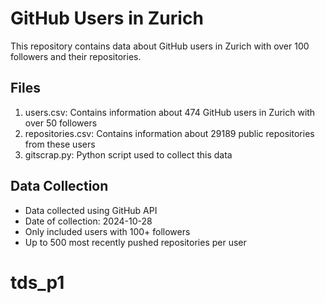 # GitHub Users in Zurich

This repository contains data about GitHub users in Zurich with over 100 followers and their repositories.

## Files

1. users.csv: Contains information about 474 GitHub users in Zurich with over 50 followers
2. repositories.csv: Contains information about 29189 public repositories from these users
3. gitscrap.py: Python script used to collect this data

## Data Collection

- Data collected using GitHub API
- Date of collection: 2024-10-28
- Only included users with 100+ followers
- Up to 500 most recently pushed repositories per user
# tds_p1
